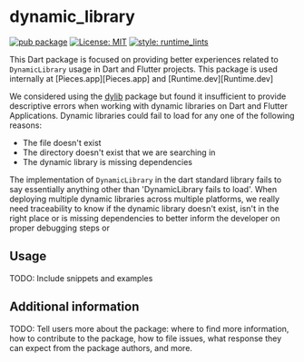 # dynamic_library

[![pub package][pub_badge]][pub_badge_link]
[![License: MIT][license_badge]][license_badge_link]
[![style: runtime_lints][style_badge]][style_badge_link]

This Dart package is focused on providing better experiences related to `DynamicLibrary` usage in 
Dart and Flutter projects. This package is used internally at [Pieces.app][Pieces.app] and [Runtime.dev][Runtime.dev]

We considered using the [dylib](https://pub.dev/packages/dylib) package but found it insufficient to provide
descriptive errors when working with dynamic libraries on Dart and Flutter Applications. Dynamic libraries could
fail to load for any one of the following reasons:

* The file doesn't exist
* The directory doesn't exist that we are searching in
* The dynamic library is missing dependencies

The implementation of `DynamicLibrary` in the dart standard library fails to say essentially anything other 
than 'DynamicLibrary fails to load'. When deploying multiple dynamic libraries across multiple platforms, we really need
traceability to know if the dynamic library doesn't exist, isn't in the right place or is missing dependencies to
better inform the developer on proper debugging steps or

## Usage

TODO: Include snippets and examples

## Additional information

TODO: Tell users more about the package: where to find more information, how to 
contribute to the package, how to file issues, what response they can expect 
from the package authors, and more.

[analysis_options_yaml]: https://github.com/open-runtime/dynamic_library/blob/main/analysis_options.yaml
[ci_badge]: https://github.com/open-runtime/dynamic_library/workflows/ci/badge.svg
[ci_badge_link]: https://github.com/open-runtime/dynamic_library/actions
[license_badge]: https://img.shields.io/badge/license-MIT-blue.svg
[license_badge_link]: https://opensource.org/licenses/MIT
[ci_badge_link]: https://github.com/open-runtime/dynamic_library/actions
[pub_badge]: https://img.shields.io/pub/v/dynamic_library.svg
[pub_badge_link]: https://pub.dev/packages/dynamic_library

[style_badge]: https://img.shields.io/badge/style-dynamic_library-B22C89.svg
[style_badge_link]: https://pub.dev/packages/runtime_lints

[open_runtime_github]: https://github.com/open-runtime
[runtime_link]: https://runtime.dev